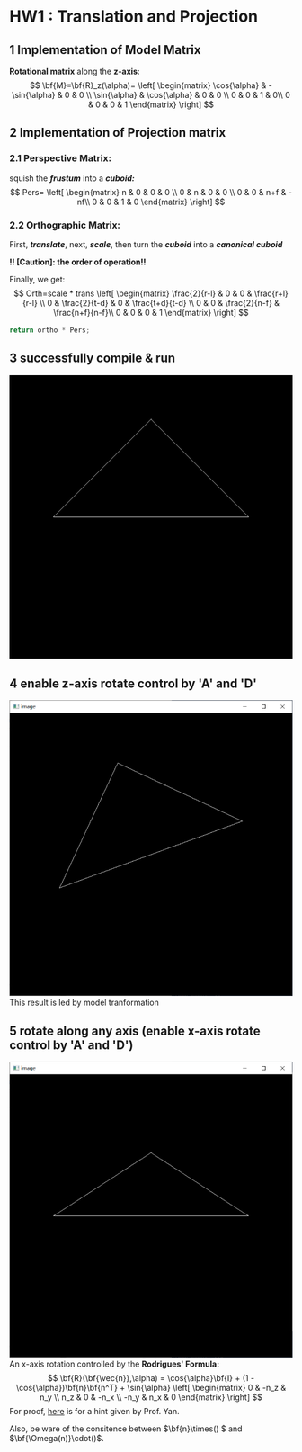 # **HW1 : Translation and Projection**

##  **1 Implementation of Model Matrix**
**Rotational matrix** along the **z-axis**:
$$
        \bf{M}=\bf{R}_z(\alpha)=
 \left[
  \begin{matrix}
    \cos{\alpha} & -\sin{\alpha} & 0 & 0 \\
    \sin{\alpha} & \cos{\alpha} & 0 & 0 \\
    0 & 0 & 1 & 0\\
    0 & 0 & 0 & 1
  \end{matrix}
\right]
$$


## **2 Implementation of Projection matrix**
### **2.1 Perspective Matrix:**

squish the ***frustum*** into a ***cuboid:***
$$
Pers=
 \left[
  \begin{matrix}
    n & 0 & 0 & 0 \\
    0 & n & 0 & 0 \\
    0 & 0 & n+f & -nf\\
    0 & 0 & 1 & 0
  \end{matrix}
\right]
$$
### **2.2 Orthographic Matrix:**

First, ***translate***, next, ***scale***, then turn the ***cuboid*** into a ***canonical cuboid***

**!! [Caution]: the order of operation!!**

Finally, we get:
$$
Orth=scale * trans
 \left[
  \begin{matrix}
    \frac{2}{r-l} & 0 & 0 & \frac{r+l}{r-l} \\
    0 & \frac{2}{t-d} & 0 & \frac{t+d}{t-d} \\
    0 & 0 & \frac{2}{n-f} & \frac{n+f}{n-f}\\
    0 & 0 & 0 & 1
  \end{matrix}
\right]
$$
```cpp
return ortho * Pers;
```
## **3 successfully compile & run**
 ![output](./image/output.png)



## **4 enable z-axis rotate control by 'A' and 'D'**
 ![alpha](./image/alpha.png)
This result is led by model tranformation

## **5 rotate along any axis (enable x-axis rotate control by 'A' and 'D')**
 ![theta](./image/theta.png)
An x-axis rotation controlled by the **Rodrigues' Formula:**
$$
\bf{R}(\bf{\vec{n}},\alpha) = \cos{\alpha}\bf{I} + (1 - \cos{\alpha})\bf{n}\bf{n^T} + \sin{\alpha}
 \left[
  \begin{matrix}
    0 & -n_z & n_y \\
    n_z & 0 & -n_x \\
    -n_y & n_x & 0
  \end{matrix}
\right]
$$
For proof, [here](https://sites.cs.ucsb.edu/~lingqi/teaching/resources/GAMES101_Lecture_04_supp.pdf) is for a hint  given by Prof. Yan. 

Also, be ware of the consitence between $\bf{n}\times() $ and $\bf{\Omega(n)}\cdot()$.